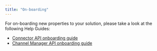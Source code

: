 ```yaml
---
title: "On-boarding"
---
```



For on-boarding new properties to your solution, please take a look at the following Help Guides:

* [Connector API onboarding guide](https://help.mews.com/s/article/connector-api-integrations-onboarding-mutual-customers?language=en_US)
* [Channel Manager API onboarding guide](https://help.mews.com/s/article/channel-manager-onboarding-guide?language=en_US)
